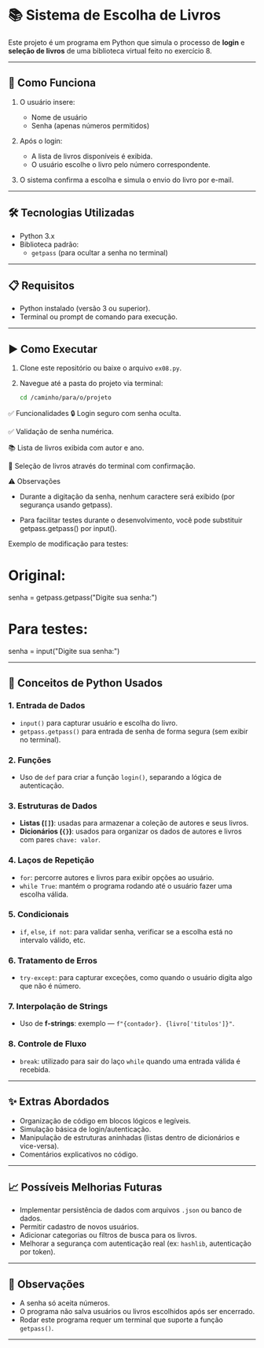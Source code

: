 # 📚 Sistema de Escolha de Livros

Este projeto é um programa em Python que simula o processo de **login** e **seleção de livros** de uma biblioteca virtual feito no exercício 8.

---

## 🚀 Como Funciona

1. O usuário insere:
   - Nome de usuário
   - Senha (apenas números permitidos)

2. Após o login:
   - A lista de livros disponíveis é exibida.
   - O usuário escolhe o livro pelo número correspondente.

3. O sistema confirma a escolha e simula o envio do livro por e-mail.

---

## 🛠️ Tecnologias Utilizadas

- Python 3.x
- Biblioteca padrão:
  - `getpass` (para ocultar a senha no terminal)

---

## 📋 Requisitos

- Python instalado (versão 3 ou superior).
- Terminal ou prompt de comando para execução.

---

## ▶️ Como Executar

1. Clone este repositório ou baixe o arquivo `ex08.py`.
2. Navegue até a pasta do projeto via terminal:

   ```bash
   cd /caminho/para/o/projeto


✅ Funcionalidades
🔒 Login seguro com senha oculta.

✅ Validação de senha numérica.

📚 Lista de livros exibida com autor e ano.

🎯 Seleção de livros através do terminal com confirmação.

⚠️ Observações

- Durante a digitação da senha, nenhum caractere será exibido (por segurança usando getpass).

- Para facilitar testes durante o desenvolvimento, você pode substituir getpass.getpass() por input().

Exemplo de modificação para testes:

# Original:
senha = getpass.getpass("Digite sua senha:")

# Para testes:
senha = input("Digite sua senha:") 


---

## 🧠 Conceitos de Python Usados

### 1. Entrada de Dados
- `input()` para capturar usuário e escolha do livro.
- `getpass.getpass()` para entrada de senha de forma segura (sem exibir no terminal).

### 2. Funções
- Uso de `def` para criar a função `login()`, separando a lógica de autenticação.

### 3. Estruturas de Dados
- **Listas (`[]`)**: usadas para armazenar a coleção de autores e seus livros.
- **Dicionários (`{}`)**: usados para organizar os dados de autores e livros com pares `chave: valor`.

### 4. Laços de Repetição
- `for`: percorre autores e livros para exibir opções ao usuário.
- `while True`: mantém o programa rodando até o usuário fazer uma escolha válida.

### 5. Condicionais
- `if`, `else`, `if not`: para validar senha, verificar se a escolha está no intervalo válido, etc.

### 6. Tratamento de Erros
- `try-except`: para capturar exceções, como quando o usuário digita algo que não é número.

### 7. Interpolação de Strings
- Uso de **f-strings**: exemplo — `f"{contador}. {livro['titulos']}"`.

### 8. Controle de Fluxo
- `break`: utilizado para sair do laço `while` quando uma entrada válida é recebida.

---

## ✨ Extras Abordados

- Organização de código em blocos lógicos e legíveis.
- Simulação básica de login/autenticação.
- Manipulação de estruturas aninhadas (listas dentro de dicionários e vice-versa).
- Comentários explicativos no código.

---

## 📈 Possíveis Melhorias Futuras

- Implementar persistência de dados com arquivos `.json` ou banco de dados.
- Permitir cadastro de novos usuários.
- Adicionar categorias ou filtros de busca para os livros.
- Melhorar a segurança com autenticação real (ex: `hashlib`, autenticação por token).

---

## 📌 Observações

- A senha só aceita números.
- O programa não salva usuários ou livros escolhidos após ser encerrado.
- Rodar este programa requer um terminal que suporte a função `getpass()`.

---


